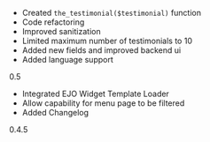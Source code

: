- Created `the_testimonial($testimonial)` function
- Code refactoring
- Improved sanitization
- Limited maximum number of testimonials to 10
- Added new fields and improved backend ui
- Added language support

0.5
- Integrated EJO Widget Template Loader
- Allow capability for menu page to be filtered
- Added Changelog

0.4.5